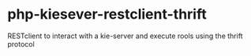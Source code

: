 # php-kiesever-restclient-thrift
RESTclient to interact with a kie-server and execute rools using the thrift protocol

